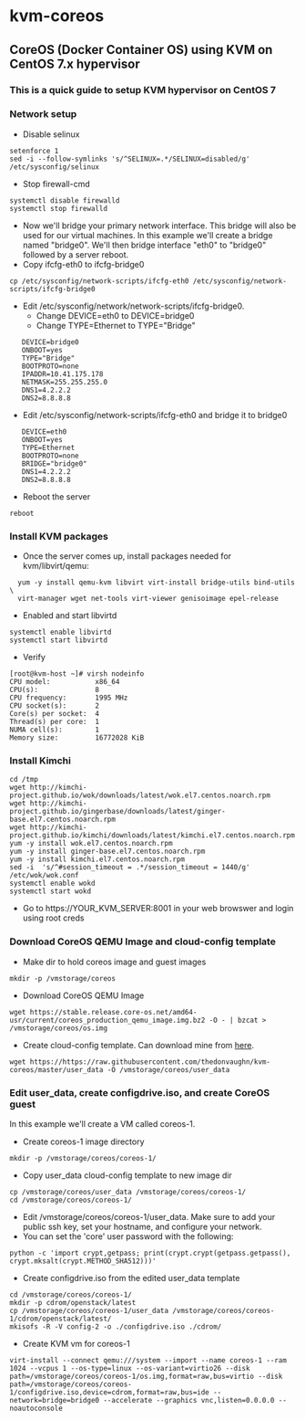 # kvm-coreos
## CoreOS (Docker Container OS) using KVM on CentOS 7.x hypervisor

### This is a quick guide to setup KVM hypervisor on CentOS 7

### Network setup

* Disable selinux

```
setenforce 1
sed -i --follow-symlinks 's/^SELINUX=.*/SELINUX=disabled/g' /etc/sysconfig/selinux
```

* Stop firewall-cmd

```
systemctl disable firewalld
systemctl stop firewalld
```

* Now we'll bridge your primary network interface.  This bridge will also be used for our virtual machines.  In this example we'll create a bridge named "bridge0".  We'll then bridge interface "eth0" to "bridge0" followed by a server reboot.
* Copy ifcfg-eth0 to ifcfg-bridge0

`cp /etc/sysconfig/network-scripts/ifcfg-eth0 /etc/sysconfig/network-scripts/ifcfg-bridge0`

* Edit /etc/sysconfig/network/network-scripts/ifcfg-bridge0. 
  * Change DEVICE=eth0 to DEVICE=bridge0
  * Change TYPE=Ethernet to TYPE="Bridge"

```
   DEVICE=bridge0
   ONBOOT=yes
   TYPE="Bridge"
   BOOTPROTO=none
   IPADDR=10.41.175.178
   NETMASK=255.255.255.0
   DNS1=4.2.2.2
   DNS2=8.8.8.8
```

* Edit /etc/sysconfig/network-scripts/ifcfg-eth0 and bridge it to bridge0

```
   DEVICE=eth0
   ONBOOT=yes
   TYPE=Ethernet
   BOOTPROTO=none
   BRIDGE="bridge0"
   DNS1=4.2.2.2
   DNS2=8.8.8.8
```

* Reboot the server

`reboot`

### Install KVM packages

* Once the server comes up, install packages needed for kvm/libvirt/qemu:

```
  yum -y install qemu-kvm libvirt virt-install bridge-utils bind-utils \
  virt-manager wget net-tools virt-viewer genisoimage epel-release
```

* Enabled and start libvirtd

```
systemctl enable libvirtd
systemctl start libvirtd
```

* Verify 

```
[root@kvm-host ~]# virsh nodeinfo
CPU model:           x86_64
CPU(s):              8
CPU frequency:       1995 MHz
CPU socket(s):       2
Core(s) per socket:  4
Thread(s) per core:  1
NUMA cell(s):        1
Memory size:         16772028 KiB
```

### Install Kimchi
 
```
cd /tmp
wget http://kimchi-project.github.io/wok/downloads/latest/wok.el7.centos.noarch.rpm
wget http://kimchi-project.github.io/gingerbase/downloads/latest/ginger-base.el7.centos.noarch.rpm
wget http://kimchi-project.github.io/kimchi/downloads/latest/kimchi.el7.centos.noarch.rpm
yum -y install wok.el7.centos.noarch.rpm
yum -y install ginger-base.el7.centos.noarch.rpm
yum -y install kimchi.el7.centos.noarch.rpm
sed -i  's/^#session_timeout = .*/session_timeout = 1440/g' /etc/wok/wok.conf
systemctl enable wokd
systemctl start wokd
```

* Go to https://YOUR_KVM_SERVER:8001 in your web browswer and login using root creds

### Download CoreOS QEMU Image and cloud-config template

* Make dir to hold coreos image and guest images

`mkdir -p /vmstorage/coreos`

* Download CoreOS QEMU Image

`wget https://stable.release.core-os.net/amd64-usr/current/coreos_production_qemu_image.img.bz2 -O - | bzcat > /vmstorage/coreos/os.img`

* Create cloud-config template.  Can download mine from [here](https://raw.githubusercontent.com/thedonvaughn/kvm-coreos/master/user_data).

`wget https://https://raw.githubusercontent.com/thedonvaughn/kvm-coreos/master/user_data -O /vmstorage/coreos/user_data`

### Edit user_data, create configdrive.iso, and create CoreOS guest


In this example we'll create a VM called coreos-1.

* Create coreos-1 image directory

```
mkdir -p /vmstorage/coreos/coreos-1/
```

* Copy user_data cloud-config template to new image dir

```
cp /vmstorage/coreos/user_data /vmstorage/coreos/coreos-1/
cd /vmstorage/coreos/coreos-1/
```

* Edit /vmstorage/coreos/coreos-1/user_data.  Make sure to add your public ssh key, set your hostname, and configure your network.
* You can set the 'core' user password with the following:

```
python -c 'import crypt,getpass; print(crypt.crypt(getpass.getpass(), crypt.mksalt(crypt.METHOD_SHA512)))'
```

* Create configdrive.iso from the edited user_data template

```
cd /vmstorage/coreos/coreos-1/
mkdir -p cdrom/openstack/latest
cp /vmstorage/coreos/coreos-1/user_data /vmstorage/coreos/coreos-1/cdrom/openstack/latest/
mkisofs -R -V config-2 -o ./configdrive.iso ./cdrom/
```

* Create KVM vm for coreos-1

```
virt-install --connect qemu:///system --import --name coreos-1 --ram 1024 --vcpus 1 --os-type=linux --os-variant=virtio26 --disk path=/vmstorage/coreos/coreos-1/os.img,format=raw,bus=virtio --disk path=/vmstorage/coreos/coreos-1/configdrive.iso,device=cdrom,format=raw,bus=ide --network=bridge=bridge0 --accelerate --graphics vnc,listen=0.0.0.0 --noautoconsole
``` 
